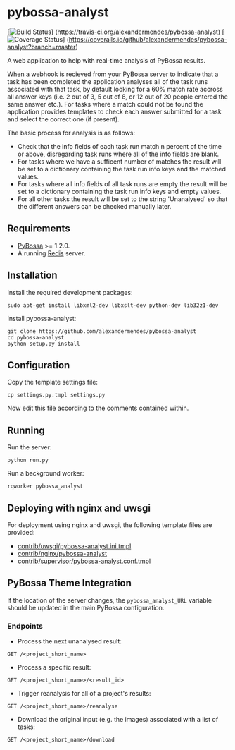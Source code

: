 # pybossa-analyst

[![Build Status](https://travis-ci.org/alexandermendes/pybossa-analyst.svg?branch=master)]
(https://travis-ci.org/alexandermendes/pybossa-analyst)
[![Coverage Status](https://coveralls.io/repos/github/alexandermendes/pybossa-analyst/badge.svg?branch=master)]
(https://coveralls.io/github/alexandermendes/pybossa-analyst?branch=master)


A web application to help with real-time analysis of PyBossa results.

When a webhook is recieved from your PyBossa server to indicate that a task has been completed the application
analyses all of the task runs associated with that task, by default looking for a 60% match rate accross all
answer keys (i.e. 2 out of 3, 5 out of 8, or 12 out of 20 people entered the same answer etc.). For tasks where
a match could not be found the application provides templates to check each answer submitted for a task and select
the correct one (if present).

The basic process for analysis is as follows:

- Check that the info fields of each task run match n percent of the time or above, disregarding task runs
where all of the info fields are blank.
- For tasks where we have a sufficent number of matches the result will be set to a dictionary containing
the task run info keys and the matched values.
- For tasks where all info fields of all task runs are empty the result will be set to a dictionary containing
the task run info keys and empty values.
- For all other tasks the result will be set to the string 'Unanalysed' so that the different answers can be checked
manually later.


## Requirements

- [PyBossa](https://github.com/PyBossa/pybossa) >= 1.2.0.
- A running [Redis](https://github.com/antirez/redis) server.


## Installation

Install the required development packages:

```
sudo apt-get install libxml2-dev libxslt-dev python-dev lib32z1-dev
```

Install pybossa-analyst:

```
git clone https://github.com/alexandermendes/pybossa-analyst
cd pybossa-analyst
python setup.py install
```


## Configuration

Copy the template settings file:

```
cp settings.py.tmpl settings.py
```

Now edit this file according to the comments contained within.


## Running

Run the server:

```
python run.py
```


Run a background worker:

```
rqworker pybossa_analyst
```


## Deploying with nginx and uwsgi

For deployment using nginx and uwsgi, the following template files are provided:

- [contrib/uwsgi/pybossa-analyst.ini.tmpl](contrib/uwsgi/pybossa-analyst.ini.tmpl)
- [contrib/nginx/pybossa-analyst](contrib/nginx/pybossa-analyst)
- [contrib/supervisor/pybossa-analyst.conf.tmpl](contrib/supervisor/pybossa-analyst.conf.tmpl)


## PyBossa Theme Integration

If the location of the server changes, the `pybossa_analyst_URL` variable
should be updated in the main PyBossa configuration.


### Endpoints

- Process the next unanalysed result:

```http
GET /<project_short_name>
```

- Process a specific result:

```http
GET /<project_short_name>/<result_id>
```

- Trigger reanalysis for all of a project's results:

```http
GET /<project_short_name>/reanalyse
```

- Download the original input (e.g. the images) associated with a list of tasks:

```http
GET /<project_short_name>/download
```
